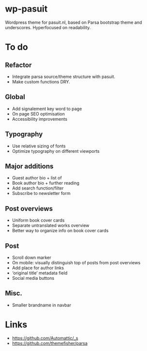 # wp-pasuit

Wordpress theme for pasuit.nl, based on Parsa bootstrap theme and
underscores. Hyperfocused on readability.

# To do

## Refactor

- Integrate parsa source/theme structure with pasuit.
- Make custom functions DRY.

## Global

- Add signalement key word to page
- On page SEO optimisation
- Accessibility improvements

## Typography

- Use relative sizing of fonts
- Optimize typography on different viewports

## Major additions

- Guest author bio + list of 
- Book author bio + further reading
- Add search function/filter
- Subscribe to newsletter form

## Post overviews

- Uniform book cover cards
- Separate untranslated works overview 
- Better way to organize info on book cover cards

## Post

- Scroll down marker
- On mobile: visually distinguish top of posts from post overviews
- Add place for author links
- ‘original title’ metadata field
- Social media buttons

## Misc.

- Smaller brandname in navbar

# Links

- https://github.com/Automattic/_s
- https://github.com/themefisher/parsa



